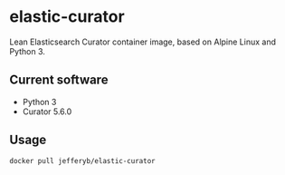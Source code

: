 # elastic-curator
Lean Elasticsearch Curator container image, based on Alpine Linux and Python 3.

## Current software

* Python 3
* Curator 5.6.0

## Usage

```
docker pull jefferyb/elastic-curator
```
